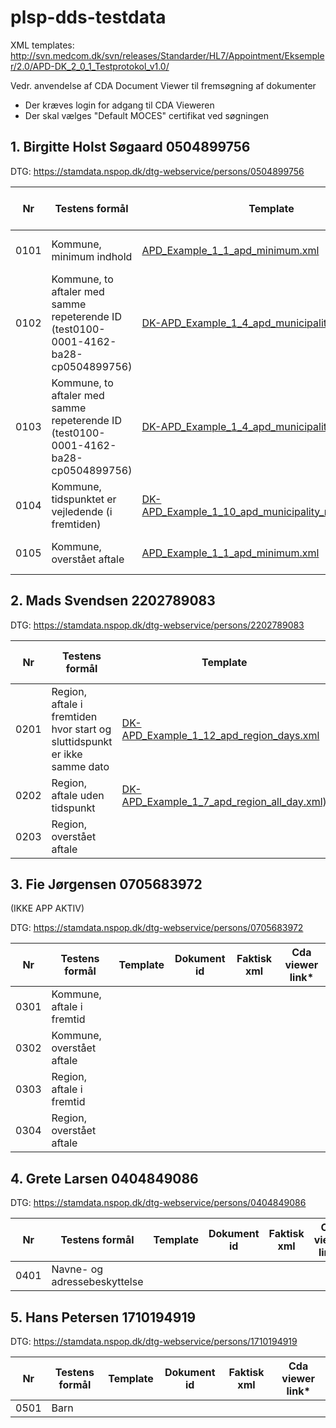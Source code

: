 # plsp-dds-testdata

XML templates: http://svn.medcom.dk/svn/releases/Standarder/HL7/Appointment/Eksempler/2.0/APD-DK_2_0_1_Testprotokol_v1.0/

Vedr. anvendelse af CDA Document Viewer til fremsøgning af dokumenter
 * Der kræves login for adgang til CDA Vieweren
 * Der skal vælges "Default MOCES" certifikat ved søgningen

##  1. Birgitte Holst Søgaard 0504899756

DTG: https://stamdata.nspop.dk/dtg-webservice/persons/0504899756

| Nr  | Testens formål                                                                       | Template                                                                                                                                                                                                                 | Dokument id                                      | Faktisk xml                                                                           | Cda viewer link           |
| --- | --- | --- | --- | --- | --- | 
| 0101 | Kommune, minimum indhold                                                            | [APD_Example_1_1_apd_minimum.xml](http://svn.medcom.dk/svn/releases/Standarder/HL7/Appointment/Eksempler/2.0/APD-DK_2_0_1_Testprotokol_v1.0/DK-APD_Example_1_1_apd_minimum.xml)                                          | test0101-7953-49ce-8653-cp0504899756^1.2.208.184 | [XML](./xmlfiler/101_0504899756_DK-APD_Example_1_1_apd_minimum.xml)                   | [Dokument](https://cdaviewer.medcom.dk/cdaviewer-test1/search?patientID=0504899756&uniqueID=test0101-7953-49ce-8653-cp0504899756%5e1.2.208.184) |
| 0102 | Kommune, to aftaler med samme repeterende ID (test0100-0001-4162-ba28-cp0504899756) | [DK-APD_Example_1_4_apd_municipality_a.xml](http://svn.medcom.dk/svn/drafts/Standarder/HL7/Appointment/Eksempler/2.0/DK-APD_Example_1_4_apd_municipality_a.xml)                                                          | test0102-7953-49ce-8653-cp0504899756^1.2.208.184 | [XML](./xmlfiler/102_0504899756_DK-APD_Example_1_4_apd_municipality_a.xml)            | [Dokument](https://cdaviewer.medcom.dk/cdaviewer-test1/search?patientID=0504899756&uniqueID=test0102-7953-49ce-8653-cp0504899756%5e1.2.208.184) |
| 0103 | Kommune, to aftaler med samme repeterende ID (test0100-0001-4162-ba28-cp0504899756) | [DK-APD_Example_1_4_apd_municipality_a.xml](http://svn.medcom.dk/svn/drafts/Standarder/HL7/Appointment/Eksempler/2.0/DK-APD_Example_1_4_apd_municipality_a.xml)                                                          | test0103-7953-49ce-8653-cp0504899756^1.2.208.184 | [XML](./xmlfiler/103_0504899756_DK-APD_Example_1_4_apd_municipality_a.xml)            | [Dokument](https://cdaviewer.medcom.dk/cdaviewer-test1/search?patientID=0504899756&uniqueID=test0103-7953-49ce-8653-cp0504899756%5e1.2.208.184) |
| 0104 | Kommune, tidspunktet er vejledende (i fremtiden)                                    | [DK-APD_Example_1_10_apd_municipality_morning_sbj.xml](https://svn.medcom.dk/svn/releases/Standarder/HL7/Appointment/Eksempler/2.0/APD-DK_2_0_1_Testprotokol_v1.0/DK-APD_Example_1_10_apd_municipality_morning_sbj.xml)  | test0104-7953-49ce-8653-cp0504899756^1.2.208.184 | [XML](./xmlfiler/104_0504899756_DK-APD_Example_1_10_apd_municipality_morning_sbj.xml) | [Dokument](https://cdaviewer.medcom.dk/cdaviewer-test1/search?patientID=0504899756&uniqueID=test0104-7953-49ce-8653-cp0504899756%5e1.2.208.184) |
| 0105 | Kommune, overstået aftale                                                           | [APD_Example_1_1_apd_minimum.xml](http://svn.medcom.dk/svn/releases/Standarder/HL7/Appointment/Eksempler/2.0/APD-DK_2_0_1_Testprotokol_v1.0/DK-APD_Example_1_1_apd_minimum.xml)                                          | test0105-7953-49ce-8653-cp0504899756^1.2.208.184 | [XML](./xmlfiler/105_0504899756_DK-APD_Example_1_1_apd_minimum.xml)                   | [Dokument](https://cdaviewer.medcom.dk/cdaviewer-test1/search?patientID=0504899756&uniqueID=test0105-7953-49ce-8653-cp0504899756%5e1.2.208.184) |

##  2. Mads Svendsen 2202789083

DTG: https://stamdata.nspop.dk/dtg-webservice/persons/2202789083

| Nr | Testens formål | Template | Dokument id | Faktisk xml | Cda viewer link* |
| --- | --- | --- |--- | --- | --- | 
| 0201 | Region, aftale i fremtiden hvor start og sluttidspunkt er ikke samme dato | [DK-APD_Example_1_12_apd_region_days.xml](https://svn.medcom.dk/svn/releases/Standarder/HL7/Appointment/Eksempler/2.0/APD-DK_2_0_1_Testprotokol_v1.0/DK-APD_Example_1_12_apd_region_days.xml)  |  |  |  |
| 0202 | Region, aftale uden tidspunkt | [DK-APD_Example_1_7_apd_region_all_day.xml)](https://svn.medcom.dk/svn/releases/Standarder/HL7/Appointment/Eksempler/2.0/APD-DK_2_0_1_Testprotokol_v1.0/DK-APD_Example_1_7_apd_region_all_day.xml)  |  |  |  |
| 0203 | Region, overstået aftale | []()  |  |  |  |

##  3. Fie Jørgensen 0705683972
(IKKE APP AKTIV)

DTG: https://stamdata.nspop.dk/dtg-webservice/persons/0705683972

| Nr | Testens formål | Template | Dokument id | Faktisk xml | Cda viewer link* |
| --- | --- | --- |--- | --- | --- | 
| 0301 | Kommune, aftale i fremtid | []()  |  |  |  |
| 0302 | Kommune, overstået aftale | []()  |  |  |  |
| 0303 | Region, aftale i fremtid | []()  |  |  |  |
| 0304 | Region, overstået aftale | []()  |  |  |  |

##  4. Grete Larsen 0404849086

DTG: https://stamdata.nspop.dk/dtg-webservice/persons/0404849086

| Nr | Testens formål | Template | Dokument id | Faktisk xml | Cda viewer link* |
| --- | --- | --- |--- | --- | --- | 
| 0401 | Navne- og adressebeskyttelse | []()  |  |  |  |


##  5. Hans Petersen 1710194919

DTG: https://stamdata.nspop.dk/dtg-webservice/persons/1710194919

| Nr | Testens formål | Template | Dokument id | Faktisk xml | Cda viewer link* |
| --- | --- | --- |--- | --- | --- | 
| 0501 | Barn | []()  |  |  |  |


